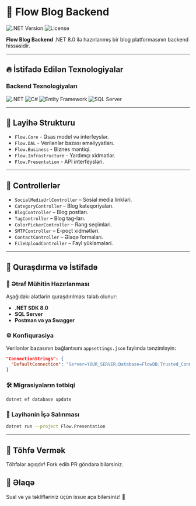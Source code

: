 # 🚀 Flow Blog Backend

![.NET Version](https://img.shields.io/badge/.NET-8.0-blue?style=for-the-badge)
![License](https://img.shields.io/badge/license-MIT-green?style=for-the-badge)

**Flow Blog Backend** .NET 8.0 ilə hazırlanmış bir blog platformasının backend hissəsidir.

---

## 🔥 **İstifadə Edilən Texnologiyalar**
### **Backend Texnologiyaları**
![.NET](https://img.shields.io/badge/.NET-512BD4?style=for-the-badge&logo=dotnet&logoColor=white)
![C#](https://img.shields.io/badge/C%23-239120?style=for-the-badge&logo=csharp&logoColor=white)
![Entity Framework](https://img.shields.io/badge/Entity%20Framework-512BD4?style=for-the-badge&logo=dotnet&logoColor=white)
![SQL Server](https://img.shields.io/badge/SQL%20Server-CC2927?style=for-the-badge&logo=microsoftsqlserver&logoColor=white)

---

## 📂 **Layihə Strukturu**

- `Flow.Core` - Əsas model və interfeyslər.
- `Flow.DAL` - Verilənlər bazası əməliyyatları.
- `Flow.Business` - Biznes məntiqi.
- `Flow.Infrastructure` - Yardımçı xidmətlər.
- `Flow.Presentation` - API interfeysləri.

---

## 📌 **Controllerlər**
- `SocialMediaUrlController` – Sosial media linkləri.
- `CategoryController` – Blog kateqoriyaları.
- `BlogController` – Blog postları.
- `TagController` – Blog tag-ları.
- `ColorPickerController` – Rəng seçimləri.
- `SMTPController` – E-poçt xidmətləri.
- `ContactController` – Əlaqə formaları.
- `FileUploadController` – Fayl yükləmələri.

---

## 🔧 **Quraşdırma və İstifadə**
### 📌 **Ətraf Mühitin Hazırlanması**
Aşağıdakı alətlərin quraşdırılması tələb olunur:
- **.NET SDK 8.0**
- **SQL Server**
- **Postman və ya Swagger**

### ⚙ **Konfiqurasiya**
Verilənlər bazasının bağlantısını `appsettings.json` faylında tənzimləyin:
```json
"ConnectionStrings": {
  "DefaultConnection": "Server=YOUR_SERVER;Database=FlowDB;Trusted_Connection=True;"
}
```

### 🛠 **Migrasiyaların tətbiqi**
```sh
dotnet ef database update
```

### 🚀 **Layihənin İşə Salınması**
```sh
dotnet run --project Flow.Presentation
```

---

## 🤝 **Töhfə Vermək**
Töhfələr açıqdır! Fork edib PR göndərə bilərsiniz.

## 📩 **Əlaqə**
Sual və ya təklifləriniz üçün issue aça bilərsiniz! 🚀

